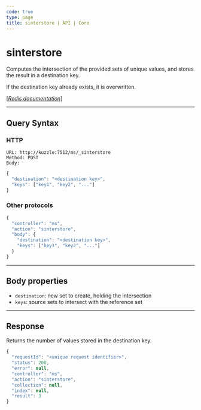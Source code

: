 ```yaml
---
code: true
type: page
title: sinterstore | API | Core
---
```


# sinterstore



Computes the intersection of the provided sets of unique values, and stores the result in a destination key.

If the destination key already exists, it is overwritten.

[[_Redis documentation_]](https://redis.io/commands/sinterstore)

---

## Query Syntax

### HTTP

```http
URL: http://kuzzle:7512/ms/_sinterstore
Method: POST
Body:
```

```js
{
  "destination": "<destination key>",
  "keys": ["key1", "key2", "..."]
}
```

### Other protocols

```js
{
  "controller": "ms",
  "action": "sinterstore",
  "body": {
    "destination": "<destination key>",
    "keys": ["key1", "key2", "..."]
  }
}
```

---

## Body properties

- `destination`: new set to create, holding the intersection
- `keys`: source sets to intersect with the reference set

---

## Response

Returns the number of values stored in the destination key.

```js
{
  "requestId": "<unique request identifier>",
  "status": 200,
  "error": null,
  "controller": "ms",
  "action": "sinterstore",
  "collection": null,
  "index": null,
  "result": 3
}
```
